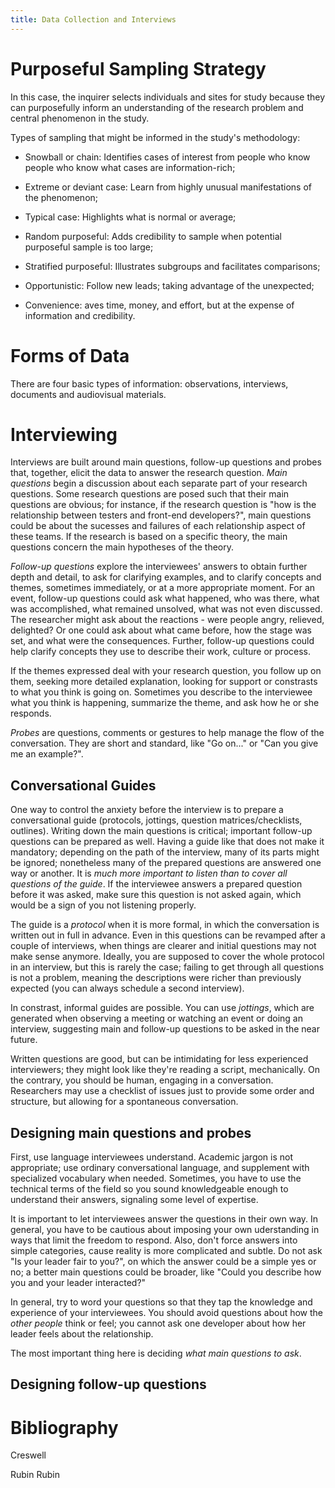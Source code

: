 ```yaml
---
title: Data Collection and Interviews
---
```



# Purposeful Sampling Strategy

In this case, the inquirer selects individuals and sites for study because they can purposefully inform an understanding of the research problem and central phenomenon in the study. 

Types of sampling that might be informed in the study's methodology:

* Snowball or chain: Identifies cases of interest from people who know people who know what cases are information-rich;

* Extreme or deviant case: Learn from highly unusual manifestations of the phenomenon;

* Typical case: Highlights what is normal or average;

* Random purposeful: Adds credibility to sample when potential purposeful  sample is too large;

* Stratified purposeful: Illustrates subgroups and facilitates comparisons;

* Opportunistic: Follow new leads; taking advantage of the unexpected;

* Convenience: aves time, money, and effort, but at the expense of information and credibility.

# Forms of Data

There are four basic types of information: observations, interviews, documents and audiovisual materials. 

# Interviewing

Interviews are built around main questions, follow-up questions and probes that, together, elicit the data to answer the research question. *Main questions* begin a discussion about each separate part of your research questions. Some research questions are posed such that their main questions are obvious; for instance, if the research question is "how is the relationship between testers and front-end developers?", main questions could be about the sucesses and failures of each relationship aspect of these teams. If the research is based on a specific theory, the main questions concern the main hypotheses of the theory.

*Follow-up questions* explore the interviewees' answers to obtain further depth and detail, to ask for clarifying examples, and to clarify concepts and themes, sometimes immediately, or at a more appropriate moment. For an event, follow-up questions could ask what happened, who was there, what was accomplished, what remained unsolved, what was not even discussed. The researcher might ask about the reactions - were people angry, relieved, delighted? Or one could ask about what came before, how the stage was set, and what were the consequences. Further, follow-up questions could help clarify concepts they use to describe their work, culture or process. 

If the themes expressed deal with your research question, you follow up on them, seeking more detailed explanation, looking for support or constrasts to what you think is going on. Sometimes you describe to the interviewee what you think is happening, summarize the theme, and ask how he or she responds.

*Probes* are questions, comments or gestures to help manage the flow of the conversation. They are short and standard, like "Go on..." or "Can you give me an example?". 

## Conversational Guides

One way to control the anxiety before the interview is to prepare a conversational guide (protocols, jottings,  question matrices/checklists, outlines). Writing down the main questions is critical; important follow-up questions can be prepared as well. Having a guide like that does not make it mandatory; depending on the path of the interview, many of its parts might be ignored; nonetheless many of the prepared questions are answered one way or another. It is *much more important to listen than to cover all questions of the guide*. If the interviewee answers a prepared question before it was asked, make sure this question is not asked again, which would be a sign of you not listening properly. 

The guide is a *protocol* when it is more formal, in which the conversation is written out in full in advance. Even in this questions can be revamped after a couple of interviews, when things are clearer and initial questions may not make sense anymore. Ideally, you are supposed to cover the whole protocol in an interview, but this is rarely the case; failing to get through all questions is not a problem, meaning the descriptions were richer than previously expected (you can always schedule a second interview).

In constrast, informal guides are possible. You can use *jottings*, which are generated when observing a meeting or watching an event or doing an interview, suggesting main and follow-up questions to be asked in the near future. 

Written questions are good, but can be intimidating for less experienced interviewers; they might look like they're reading a script, mechanically. On the contrary, you should be human, engaging in a conversation. Researchers may use a checklist of issues just to provide some order and structure, but allowing for a spontaneous conversation. 

## Designing main questions and probes

First, use language interviewees understand. Academic jargon is not appropriate; use ordinary conversational language, and supplement with specialized vocabulary when needed. Sometimes, you have to use the technical terms of the field so you sound knowledgeable enough to understand their answers, signaling some level of expertise. 

It is important to let interviewees answer the questions in their own way. In general, you have to be cautious about imposing your own uderstanding in ways that limit the freedom to respond. Also, don't force answers into simple categories, cause reality is more complicated and subtle. Do not ask "Is your leader fair to you?", on which the answer could be a simple yes or no; a better main questions could be broader, like "Could you describe how you and your leader interacted?"

In general, try to word your questions so that they tap the knowledge and experience of your interviewees. You should avoid questions about how the *other people* think or feel; you cannot ask one developer about how her leader feels about the relationship.

The most important thing here is deciding *what main questions to ask*. 

## Designing follow-up questions




# Bibliography

Creswell

Rubin Rubin